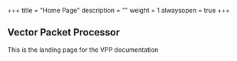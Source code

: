 +++
title = "Home Page"
description = ""
weight = 1
alwaysopen = true
+++

## Vector Packet Processor

This is the landing page for the VPP documentation
